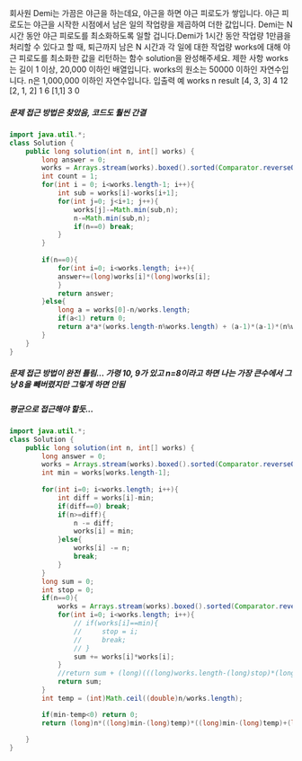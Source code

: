 회사원 Demi는 가끔은 야근을 하는데요, 야근을 하면 야근 피로도가 쌓입니다. 야근 피로도는 야근을 시작한 시점에서 남은 일의 작업량을 제곱하여 더한 값입니다. Demi는 N시간 동안 야근 피로도를 최소화하도록 일할 겁니다.Demi가 1시간 동안 작업량 1만큼을 처리할 수 있다고 할 때, 퇴근까지 남은 N 시간과 각 일에 대한 작업량 works에 대해 야근 피로도를 최소화한 값을 리턴하는 함수 solution을 완성해주세요.
제한 사항
works는 길이 1 이상, 20,000 이하인 배열입니다.
works의 원소는 50000 이하인 자연수입니다.
n은 1,000,000 이하인 자연수입니다.
입출력 예
works
n
result
[4, 3, 3]
4
12
[2, 1, 2]
1
6
[1,1]
3
0

##### 문제 접근 방법은 찾았음, 코드도 훨씬 간결
```java
import java.util.*;
class Solution {
    public long solution(int n, int[] works) {
        long answer = 0;
        works = Arrays.stream(works).boxed().sorted(Comparator.reverseOrder()).mapToInt(i->i).toArray();
        int count = 1;
        for(int i = 0; i<works.length-1; i++){
            int sub = works[i]-works[i+1];
            for(int j=0; j<i+1; j++){
                works[j]-=Math.min(sub,n);                
                n-=Math.min(sub,n);
                if(n==0) break;
            }
        }
        
        if(n==0){
            for(int i=0; i<works.length; i++){
            answer+=(long)works[i]*(long)works[i];                
            }
            return answer;
        }else{
            long a = works[0]-n/works.length;
            if(a<1) return 0;
            return a*a*(works.length-n%works.length) + (a-1)*(a-1)*(n%works.length);
        }
    }
}
```

##### 문제 접근 방법이 완전 틀림... 가령 10, 9가 있고 n=8이라고 하면 나는 가장 큰수에서 그냥 8을 빼버렸지만 그렇게 하면 안됨
##### 평균으로 접근해야 할듯...
```java
import java.util.*;
class Solution {
    public long solution(int n, int[] works) {
        long answer = 0;
        works = Arrays.stream(works).boxed().sorted(Comparator.reverseOrder()).mapToInt(i->i).toArray();
        int min = works[works.length-1];
        
        for(int i=0; i<works.length; i++){
            int diff = works[i]-min;
            if(diff==0) break;
            if(n>=diff){
                n -= diff;
                works[i] = min;
            }else{
                works[i] -= n;
                break;
            }
        }
        long sum = 0;
        int stop = 0;
        if(n==0){
            works = Arrays.stream(works).boxed().sorted(Comparator.reverseOrder()).mapToInt(i->i).toArray();
            for(int i=0; i<works.length; i++){
                // if(works[i]==min){
                //     stop = i;
                //     break;
                // }
                sum += works[i]*works[i];
            }
            //return sum + (long)(((long)works.length-(long)stop)*(long)min*(long)min);
            return sum;
        }        
        int temp = (int)Math.ceil((double)n/works.length);

        if(min-temp<0) return 0;
        return (long)n*((long)min-(long)temp)*((long)min-(long)temp)+(long)((long)works.length-(long)n)*((long)min-(long)temp+1)*((long)min-(long)temp+1);
    
    }
}
```